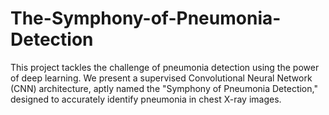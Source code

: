 # The-Symphony-of-Pneumonia-Detection
This project tackles the challenge of pneumonia detection using the power of deep learning. We present a supervised Convolutional Neural Network (CNN) architecture, aptly named the "Symphony of Pneumonia Detection," designed to accurately identify pneumonia in chest X-ray images.

